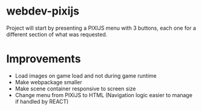 # webdev-pixijs

Project will start by presenting a PIXIJS menu with 3 buttons, each one for a different section of what was requested.

# Improvements

- Load images on game load and not during game runtime
- Make webpackage smaller
- Make scene container responsive to screen size
- Change menu from PIXIJS to HTML (Navigation logic easier to manage if handled by REACT)
